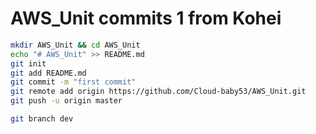 # AWS_Unit commits 1 from Kohei

```bash
mkdir AWS_Unit && cd AWS_Unit
echo "# AWS_Unit" >> README.md
git init
git add README.md
git commit -m "first commit"
git remote add origin https://github.com/Cloud-baby53/AWS_Unit.git
git push -u origin master

git branch dev
```
